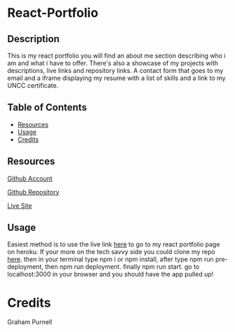# React-Portfolio

## Description
This is my react portfolio you will find an about me section describing who i am and what i have to offer. There's also a showcase of my projects with descriptions, live links and repository links. A contact form that goes to my email and a iframe displaying my resume with a list of skills and a link to my UNCC certificate.


## Table of Contents
      
- [Resources](#Resources)
- [Usage](#usage)
- [Credits](#credits)
      
## Resources
[Github Account](https://github.com/GrahamP98)

[Github Repository](https://github.com/GrahamP98/React-Portfolio)

[Live Site]()

## Usage
Easiest method is to use the live link [here](https://grahams-react-portfolio.herokuapp.com/) to go to my react portfolio page on heroku. If your more on the tech savvy side you could clone my repo [here](https://github.com/GrahamP98/React-Portfolio). then in your terminal type npm i or npm install, after type npm run pre-deployment, then npm run deployment. finally npm run start. go to localhost:3000 in your browser and you should have the app pulled up!

# Credits
Graham Purnell

